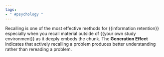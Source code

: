 ```yaml
---
tags:
- " #psychology "
---
```



Recalling is one of the most effective methods for {{information retention}} especially when you recall material outside of {{your own study environment}} as it deeply embeds the chunk. The **Generation Effect** indicates that actively recalling a problem produces better understanding rather than rereading a problem. <!--SR:!2024-01-19,240,324!2024-01-09,232,324-->